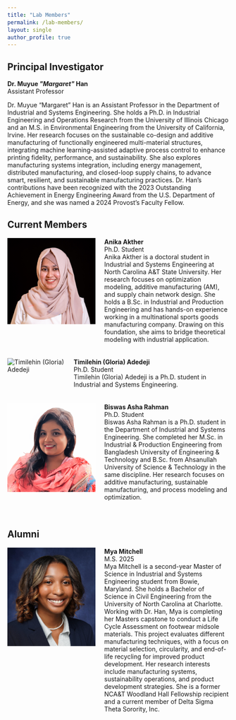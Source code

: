 ```yaml
---
title: "Lab Members"
permalink: /lab-members/
layout: single
author_profile: true
---
```


## Principal Investigator

**Dr. Muyue _"Margaret"_ Han**  
Assistant Professor

Dr. Muyue “Margaret” Han is an Assistant Professor in the Department of Industrial and Systems Engineering. She holds a Ph.D. in Industrial Engineering and Operations Research from the University of Illinois Chicago and an M.S. in Environmental Engineering from the University of California, Irvine. Her research focuses on the sustainable co-design and additive manufacturing of functionally engineered multi-material structures, integrating machine learning-assisted adaptive process control to enhance printing fidelity, performance, and sustainability. She also explores manufacturing systems integration, including energy management, distributed manufacturing, and closed-loop supply chains, to advance smart, resilient, and sustainable manufacturing practices. Dr. Han’s contributions have been recognized with the 2023 Outstanding Achievement in Energy Engineering Award from the U.S. Department of Energy, and she was named a 2024 Provost’s Faculty Fellow.

## Current Members

<div style="display: flex; align-items: flex-start;">
  <img src="/images/Anika_Akther.jpg" alt="Anika Akther" style="width: 200px; margin-right: 20px;" />
  <div>
    <strong>Anika Akther</strong><br />
    Ph.D. Student<br />
    Anika Akther is a doctoral student in Industrial and Systems Engineering at North Carolina A&T State University. Her research focuses on optimization modeling, additive manufacturing (AM), and supply chain network design. She holds a B.Sc. in Industrial and Production Engineering and has hands-on experience working in a multinational sports goods manufacturing company. Drawing on this foundation, she aims to bridge theoretical modeling with industrial application.
  </div>
</div>
<br><br>

  
<div style="display: flex; align-items: flex-start;">
  <img src="/images/profile.png" alt="Timilehin (Gloria) Adedeji" style="width: 200px; margin-right: 20px;" />
  <div>
    <strong>Timilehin (Gloria) Adedeji</strong><br />
    Ph.D. Student<br />
    Timilehin (Gloria) Adedeji is a Ph.D. student in Industrial and Systems Engineering.
  </div>
</div>
<br><br>

<div style="display: flex; align-items: flex-start;">
  <img src="/images/Biswas_Rahman.png" alt="Biswas Asha Rahman" style="width: 200px; margin-right: 20px;" />
  <div>
    <strong>Biswas Asha Rahman</strong><br />
    Ph.D. Student<br />
    Biswas Asha Rahman is a Ph.D. student in the Department of Industrial and Systems Engineering. She completed her M.Sc. in Industrial & Production Engineering from Bangladesh University of Engineering & Technology and B.Sc. from Ahsanullah University of Science & Technology in the same discipline. Her research focuses on additive manufacturing, sustainable manufacturing, and process modeling and optimization.
  </div>
</div>
<br><br>

## Alumni

<div style="display: flex; align-items: flex-start;">
  <img src="/images/Mya_Mitchell.jpg" alt="Mya Mitchell" style="width: 200px; margin-right: 20px;" />
  <div>
    <strong>Mya Mitchell</strong><br />
    M.S. 2025<br />
    Mya Mitchell is a second-year Master of Science in Industrial and Systems Engineering student from Bowie, Maryland. She holds a Bachelor of Science in Civil Engineering from the University of North Carolina at Charlotte. Working with Dr. Han, Mya is completing her Masters capstone to conduct a Life Cycle Assessment on footwear midsole materials. This project evaluates different manufacturing techniques, with a focus on material selection, circularity, and end-of-life recycling for improved product development. Her research interests include manufacturing systems, sustainability operations, and product development strategies. She is a former NCA&T Woodland Hall Fellowship recipient and a current member of Delta Sigma Theta Sorority, Inc.
 </div>